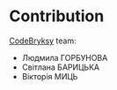 # Contribution

[CodeBryksy](https://github.com/CodeBryksy) team:

- Людмила ГОРБУНОВА
- Світлана БАРИЦЬКА
- Вікторія МИЦЬ